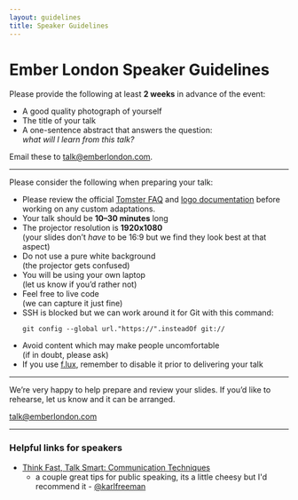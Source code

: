 ```yaml
---
layout: guidelines
title: Speaker Guidelines
---
```


# Ember London Speaker Guidelines

Please provide the following at least **2 weeks** in advance of the event:

- A good quality photograph of yourself
- The title of your talk
- A one-sentence abstract that answers the question:  
  *what will I learn from this talk?*

Email these to [talk@emberlondon.com](mailto:talk@emberlondon.com).

---

Please consider the following when preparing your talk:

- Please review the official [Tomster FAQ](http://emberjs.com/tomster/faq/)
  and [logo documentation](http://emberjs.com/logos/)
  before working on any custom adaptations.
- Your talk should be **10–30 minutes** long
- The projector resolution is **1920x1080**  
  (your slides don’t *have* to be 16:9 but we find they look best at that aspect)
- Do not use a pure white background  
  (the projector gets confused)
- You will be using your own laptop  
  (let us know if you’d rather not)
- Feel free to live code  
  (we can capture it just fine)
- SSH is blocked but we can work around it for Git with this command:  
  ```
  git config --global url."https://".insteadOf git://
  ```
- Avoid content which may make people uncomfortable  
  (if in doubt, please ask)
- If you use [f.lux](https://justgetflux.com/), remember to disable it prior to
  delivering your talk

---

We’re very happy to help prepare and review your slides. If you’d like to rehearse, let us know and it can be arranged.

[talk@emberlondon.com](mailto:talk@emberlondon.com)

---

### Helpful links for speakers

- [Think Fast, Talk Smart: Communication Techniques](https://www.youtube.com/watch?v=HAnw168huqA)
  - a couple great tips for public speaking, its a little cheesy but I'd recommend it - [@karlfreeman](https://github.com/karlfreeman)
